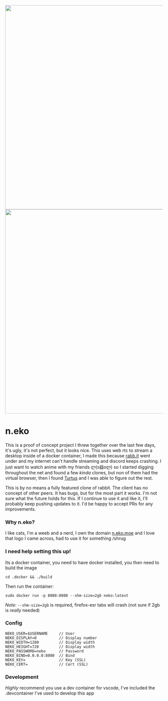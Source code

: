 <div align="center">
<img src="https://github.com/nurdism/neko/raw/master/.github/logo.png" width="650" height="auto"/>
</div>

<div align="center">
<img src="https://github.com/nurdism/neko/raw/master/.github/demo.gif" width="650" height="auto"/>
</div>

# n.eko
This is a proof of concept project I threw together over the last few days, it's ugly, it's not perfect, but it looks nice. This uses web rtc to stream a desktop inside of a docker container, I made this because [rabb.it](https://en.wikipedia.org/wiki/Rabb.it) went under and my internet can't handle streaming and discord keeps crashing. I just want to watch anime with my friends ლ(ಠ益ಠლ) so I started digging throughout the net and found a few *kinda* clones, but non of them had the virtual browser, then I found [Turtus](https://github.com/Khauri/Turtus) and I was able to figure out the rest. 

This is by no means a fully featured clone of rabbit. The client has no concept of other peers. It has bugs, but for the most part it works. I'm not sure what the future holds for this. If I continue to use it and like it, I'll probably keep pushing updates to it. I'd be happy to accept PRs for any improvements. 

### Why n.eko?
I like cats, I'm a weeb and a nerd, I own the domain [n.eko.moe](https://n.eko.moe/) and I love that logo I came across, had to use it for something /shrug

### I need help setting this up!
Its a docker container, you need to have docker installed, you then need to build the image
```
cd .docker && ./build
```

Then run the container:
```
sudo docker run -p 8080:8080 --shm-size=2gb neko:latest 
```

*Note:* `--shm-size=2gb` is required, firefox-esr tabs will crash (not sure if 2gb is *really* needed)

### Config
```
NEKO_USER=$USERNAME     // User
NEKO_DISPLAY=0          // Display number
NEKO_WIDTH=1280         // Display width
NEKO_HEIGHT=720         // Display width
NEKO_PASSWORD=neko      // Password
NEKO_BIND=0.0.0.0:8080  // Bind
NEKO_KEY=               // Key (SSL)
NEKO_CERT=              // Cert (SSL)
```

### Development
*Highly* recommend you use a dev container for vscode, I've included the .devcontainer I've used to develop this app 
